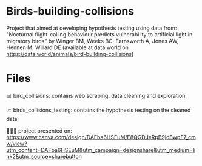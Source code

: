 # Birds-building-collisions
Project that aimed at developing hypothesis testing using data from: "Nocturnal flight-calling behaviour predicts vulnerability to artificial light in migratory birds" by Winger BM, Weeks BC, Farnsworth A, Jones AW, Hennen M, Willard DE (available at data.world on https://data.world/animals/bird-building-collisions)

# Files
📊 bird_collisions: contains web scraping, data cleaning and exploration

📈 birds_collisions_testing: contains the hypothesis testing on the cleaned data

👩🏻‍💻 project presented on: https://www.canva.com/design/DAFba6HSEuM/E8QGDJeRpB9jd8wpE7_cmw/view?utm_content=DAFba6HSEuM&utm_campaign=designshare&utm_medium=link2&utm_source=sharebutton
